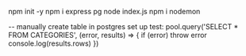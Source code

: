 npm init -y
npm i express pg
node index.js
npm i nodemon

-- 
manually create table in postgres
set up test: 
pool.query('SELECT * FROM CATEGORIES', (error, results) => {
    if (error) throw error
    console.log(results.rows)
}) 